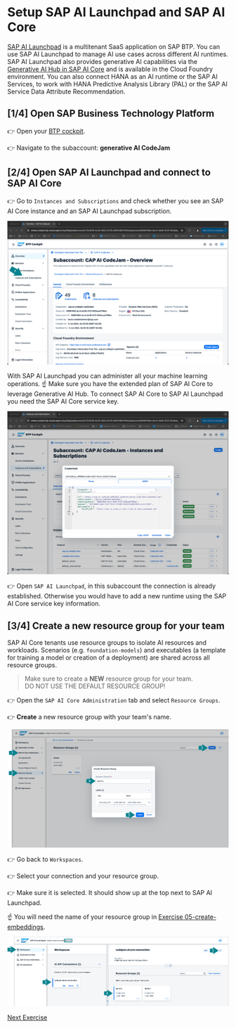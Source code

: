 # Setup SAP AI Launchpad and SAP AI Core
[SAP AI Launchpad](https://help.sap.com/docs/ai-launchpad) is a multitenant SaaS application on SAP BTP. You can use SAP AI Launchpad to manage AI use cases across different AI runtimes. SAP AI Launchpad also provides generative AI capabilities via the [Generative AI Hub in SAP AI Core](https://help.sap.com/docs/sap-ai-core/sap-ai-core-service-guide/generative-ai-hub-in-sap-ai-core-7db524ee75e74bf8b50c167951fe34a5) and is available in the Cloud Foundry environment. You can also connect HANA as an AI runtime or the SAP AI Services, to work with HANA Predictive Analysis Library (PAL) or the SAP AI Service Data Attribute Recommendation.

## [1/4] Open SAP Business Technology Platform
👉 Open your [BTP cockpit](https://emea.cockpit.btp.cloud.sap/cockpit).

👉 Navigate to the subaccount: **generative AI CodeJam**

## [2/4] Open SAP AI Launchpad and connect to SAP AI Core
👉 Go to `Instances and Subscriptions` and check whether you see an SAP AI Core instance and an SAP AI Launchpad subscription.

![BTP Cockpit](images/btp.png)

With SAP AI Launchpad you can administer all your machine learning operations. ☝️ Make sure you have the extended plan of SAP AI Core to leverage Generative AI Hub. To connect SAP AI Core to SAP AI Launchpad you need the SAP AI Core service key.

![SAP AI Core service key](images/service-key.png)

👉 Open `SAP AI Launchpad`, in this subaccount the connection is already established. Otherwise you would have to add a new runtime using the SAP AI Core service key information.

## [3/4] Create a new resource group for your team
SAP AI Core tenants use resource groups to isolate AI resources and workloads. Scenarios (e.g. `foundation-models`)
and executables (a template for training a model or creation of a deployment) are shared across all resource groups.

> Make sure to create a **NEW** resource group for your team.</br> DO NOT USE THE DEFAULT RESOURCE GROUP!

👉 Open the `SAP AI Core Administration` tab and select `Resource Groups`. 

👉 **Create** a new resource group with your team's name.

![SAP AI Launchpad - Recourse Group 1/2](images/resource_group.png)

👉 Go back to `Workspaces`.

👉 Select your connection and your resource group.

👉 Make sure it is selected. It should show up at the top next to SAP AI Launchpad.

☝️ You will need the name of your resource group in [Exercise 05-create-embeddings](05-create-embeddings.ipynb).

![SAP AI Launchpad - Recourse Group 2/2](images/resource_group_2.png)

[Next Exercise](01-deploy-model.md)
